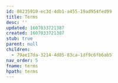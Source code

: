 ```yaml
---
id: 08235910-ec3d-4db1-a455-19ad954fed99
title: Terms
desc: ''
updated: 1607033721387
created: 1607033721387
stub: true
parent: null
children:
  - 79ae17da-3214-4d85-83ca-1df9c6fb6ab5
nav_order: 5
fname: terms
hpath: terms
---
```



